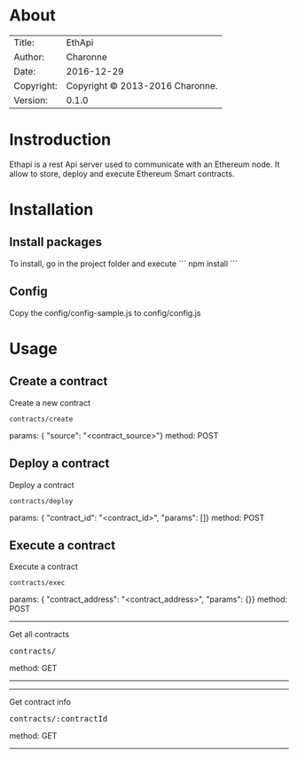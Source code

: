 
<h1>About</h1>

|            |                           |  
| ---------- | ------------------------- |  
| Title:     | EthApi        |  
| Author:    | Charonne       |  
| Date:      | 2016-12-29 |  
| Copyright: | Copyright © 2013-2016 Charonne.    |  
| Version:   | 0.1.0      |  


<h1>Instroduction</h1>

Ethapi is a rest Api server used to communicate with an Ethereum node. It allow to store, deploy and execute Ethereum Smart contracts.

<h1>Installation</h1>

<h2>Install packages</h2>
To install, go in the project folder and execute
```
npm install
```

<h2>Config</h2>
Copy the config/config-sample.js to config/config.js

<h1>Usage</h1>

<h2>Create a contract</h2>

Create a new contract
```
contracts/create
```
params: { "source": "<contract_source>"}
method: POST

<h2>Deploy a contract</h2>

Deploy a contract
```
contracts/deploy
```
params: { "contract_id": "<contract_id>", "params": [<params>]}
method: POST

<h2>Execute a contract</h2>

Execute a contract
```
contracts/exec
```
params: { "contract_address": "<contract_address>", "params": {<params>}}
method: POST


------------------------------------

Get all contracts

<pre>contracts/</pre>
method: GET


------------------------------------






------------------------------------

Get contract info

<pre>contracts/:contractId</pre>
method: GET 


------------------------------------